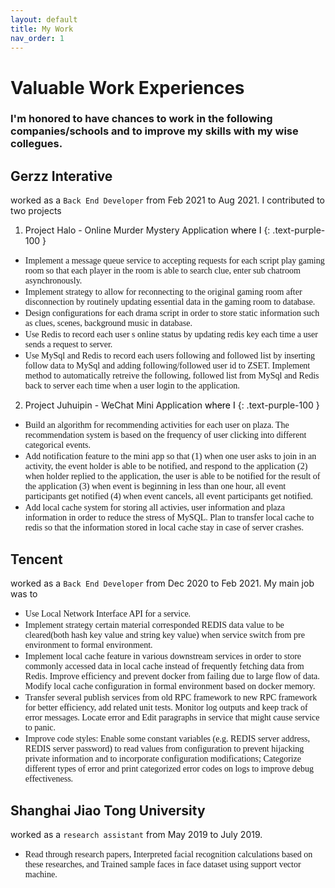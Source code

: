 ```yaml
---
layout: default
title: My Work
nav_order: 1
---
```


# Valuable Work Experiences
### I'm honored to have chances to work in the following companies/schools and to improve my skills with my wise collegues.

## Gerzz Interative
  worked as a `Back End Developer` from Feb 2021 to Aug 2021. I contributed to two projects

  1. Project Halo - Online Murder Mystery Application <span style="color:black">where I</span>
  {: .text-purple-100 }

  * <span style="font-family:Menlo;">Implement a message queue service to accepting requests for each script play gaming room so that each player in the room is able to search clue, enter sub chatroom asynchronously.</span>
  * <span style="font-family:Menlo;">Implement strategy to allow for reconnecting to the original gaming room after disconnection by routinely updating essential data in the gaming room to database.</span>
  * <span style="font-family:Menlo;">Design configurations for each drama script in order to store static information such as clues, scenes, background music in database.</span>
  * <span style="font-family:Menlo;">Use Redis to record each user s online status by updating redis key each time a user sends a request to server.</span>
  * <span style="font-family:Menlo;">Use MySql and Redis to record each users following and followed list by inserting follow data to MySql and adding following/followed user id to ZSET. Implement method to automatically retreive the following, followed list from MySql and Redis back to server each time when a user login to the application.</span>

  2. Project Juhuipin - WeChat Mini Application <span style="color:black">where I</span>
  {: .text-purple-100 }

  * <span style="font-family:Menlo;">Build an algorithm for recommending activities for each user on plaza. The recommendation system is based on the frequency of user clicking into different categorical events.</span>
  * <span style="font-family:Menlo;">Add notification feature to the mini app so that (1) when one user asks to join in an activity, the event holder is able to be notified, and respond to the application (2) when holder replied to the application, the user is able to be notified for the result of the application (3) when event is beginning in less than one hour, all event participants get notified (4) when event cancels, all event participants get notified.</span>
  * <span style="font-family:Menlo;">Add local cache system for storing all activies, user information and plaza information in order to reduce the stress of MySQL. Plan to transfer local cache to redis so that the information stored in local cache stay in case of server crashes.</span>
        

## Tencent
  worked as a `Back End Developer` from Dec 2020 to Feb 2021. My main job was to
  * <span style="font-family:Menlo;">Use Local Network Interface API for a service.</span>
  * <span style="font-family:Menlo;">Implement strategy certain material corresponded REDIS data value to be cleared(both hash key value and string key value) when service switch from pre environment to formal environment.</span>
  * <span style="font-family:Menlo;">Implement local cache feature in various downstream services in order to store commonly accessed data in local cache instead of frequently fetching data from Redis. Improve efficiency and prevent docker from failing due to large flow of data. Modify local cache configuration in formal environment based on docker memory.</span>
  * <span style="font-family:Menlo;">Transfer several publish services from old RPC framework to new RPC framework for better efficiency, add related unit tests. Monitor log outputs and keep track of error messages. Locate error and Edit paragraphs in service that might cause service to panic.</span>
  * <span style="font-family:Menlo;">Improve code styles: Enable some constant variables (e.g. REDIS server address, REDIS server password) to read values from configuration to prevent hijacking private information and to incorporate configuration modifications; Categorize different types of error and print categorized error codes on logs to improve debug effectiveness.</span>

## Shanghai Jiao Tong University
  worked as a `research assistant` from May 2019 to July 2019.
  * <span style="font-family:Menlo;">Read through research papers, Interpreted facial recognition calculations based on these researches, and Trained sample faces in face dataset using support vector machine.</span>
